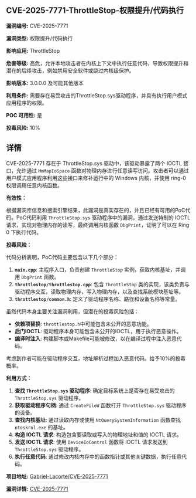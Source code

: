 ## CVE-2025-7771-ThrottleStop-权限提升/代码执行

**漏洞编号:** CVE-2025-7771

**漏洞类型:** 权限提升/代码执行

**影响应用:** ThrottleStop

**危害等级:** 高危，允许本地攻击者在内核上下文中执行任意代码，导致权限提升和潜在的后续攻击，例如禁用安全软件或绕过内核级保护。

**影响版本:** 3.0.0.0 及可能其他版本

**利用条件:** 需要存在易受攻击的ThrottleStop.sys驱动程序，并具有执行用户模式应用程序的权限。

**POC 可用性:** 是

**投毒风险:** 10%

## 详情

CVE-2025-7771 存在于 ThrottleStop.sys 驱动中，该驱动暴露了两个 IOCTL 接口，允许通过 `MmMapIoSpace` 函数对物理内存进行任意读写访问。攻击者可以通过用户模式应用程序利用这些接口来修补运行中的 Windows 内核，并使用 ring-0 权限调用任意内核函数。

**有效性：**

根据漏洞库信息和搜索引擎结果，此漏洞是真实存在的，并且已经有可用的PoC代码。PoC代码利用 `ThrottleStop.sys` 驱动程序中的漏洞，通过发送特制的 IOCTL 请求，实现对物理内存的读写，最终调用内核函数 `DbgPrint`，证明了可以在 Ring 0 下执行代码。

**投毒风险：**

代码分析表明，PoC代码主要包含以下几个部分：

1.  **`main.cpp`**:  主程序入口，负责创建 `ThrottleStop` 实例，获取内核基址，并调用 `DbgPrint` 函数。
2.  **`throttlestop/throttlestop.cpp`**: 包含 `ThrottleStop` 类的实现，该类负责与驱动程序交互，读取物理内存，写入物理内存，以及查找系统模块基址等。
3.  **`throttlestop/common.h`**: 定义了驱动程序名称、路径和设备名称等常量。

虽然代码本身主要关注漏洞利用，但潜在的投毒风险包括：

*   **依赖项替换**:  `throttlestop.h`中可能包含未公开的恶意功能。
*   **后门IOCTL**:  驱动程序本身可能包含未公开的IOCTL，用于执行恶意操作。
*   **编译时注入**:  构建脚本或Makefile可能被修改，以在编译过程中注入恶意代码。

考虑到作者可能在驱动程序交互，地址解析过程加入恶意代码。给予10%的投毒概率。

**利用方式：**

1.  **查找 `ThrottleStop.sys` 驱动程序**: 确定目标系统上是否存在易受攻击的 `ThrottleStop.sys` 驱动程序。
2.  **获取驱动程序句柄**:  通过 `CreateFileW` 函数打开 `ThrottleStop.sys` 驱动程序的设备。
3.  **查找内核基址**:  通过读取内存或使用 `NtQuerySystemInformation` 函数查找 `ntoskrnl.exe` 的基址。
4.  **构造 IOCTL 请求**:  构造包含要读取或写入的物理地址和值的 IOCTL 请求。
5.  **发送 IOCTL 请求**:  使用 `DeviceIoControl` 函数将 IOCTL 请求发送到 `ThrottleStop.sys` 驱动程序。
6.  **执行任意代码**:  通过修改内核内存中的函数指针或其他关键数据，执行任意代码。

**项目地址:** [Gabriel-Lacorte/CVE-2025-7771](https://github.com/Gabriel-Lacorte/CVE-2025-7771)

**漏洞详情:** [CVE-2025-7771](https://nvd.nist.gov/vuln/detail/CVE-2025-7771)